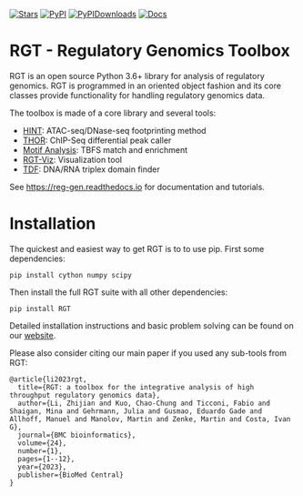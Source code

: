 [![Stars](https://img.shields.io/github/stars/CostaLab/reg-gen?logo=GitHub&color=yellow)](https://github.com/CostaLab/reg-gen/stargazers)
[![PyPI](https://img.shields.io/pypi/v/rgt?logo=PyPI)](https://pypi.org/project/RGT/)
[![PyPIDownloads](https://static.pepy.tech/badge/rgt)](https://static.pepy.tech/badge/rgt)
[![Docs](https://readthedocs.org/projects/reg-gen/badge/?version=latest)](https://reg-gen.readthedocs.io)

# RGT - Regulatory Genomics Toolbox

RGT is an open source Python 3.6+ library for analysis of regulatory genomics. RGT is programmed in an oriented object fashion and its core classes provide functionality for handling regulatory genomics data.

The toolbox is made of a core library and several tools:

* [HINT](https://reg-gen.readthedocs.io/en/latest/hint/introduction.html): ATAC-seq/DNase-seq footprinting method
* [THOR](https://reg-gen.readthedocs.io/en/latest/thor/introduction.html):
ChIP-Seq differential peak caller
* [Motif Analysis](https://reg-gen.readthedocs.io/en/latest/motif_analysis/introduction.html): TBFS match and enrichment
* [RGT-Viz](https://reg-gen.readthedocs.io/en/latest/rgt-viz/introduction.html): Visualization tool
* [TDF](https://reg-gen.readthedocs.io/en/latest/tdf/introduction.html): DNA/RNA triplex domain finder

See https://reg-gen.readthedocs.io for documentation and tutorials.

# Installation

The quickest and easiest way to get RGT is to to use pip. First some dependencies:

```shell
pip install cython numpy scipy
```

Then install the full RGT suite with all other dependencies:
```shell
pip install RGT
```

Detailed installation instructions and basic problem solving can be found on our [website](https://reg-gen.readthedocs.io/en/latest/rgt/installation.html).

Please also consider citing our main paper if you used any sub-tools from RGT:
```
@article{li2023rgt,
  title={RGT: a toolbox for the integrative analysis of high throughput regulatory genomics data},
  author={Li, Zhijian and Kuo, Chao-Chung and Ticconi, Fabio and Shaigan, Mina and Gehrmann, Julia and Gusmao, Eduardo Gade and Allhoff, Manuel and Manolov, Martin and Zenke, Martin and Costa, Ivan G},
  journal={BMC bioinformatics},
  volume={24},
  number={1},
  pages={1--12},
  year={2023},
  publisher={BioMed Central}
}
```


